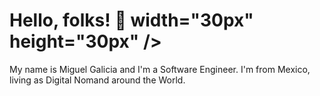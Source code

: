# Hello, folks! 👋 width="30px" height="30px" />

My name is Miguel Galicia and I'm a Software Engineer. I'm from Mexico, living as Digital Nomand around the World.
